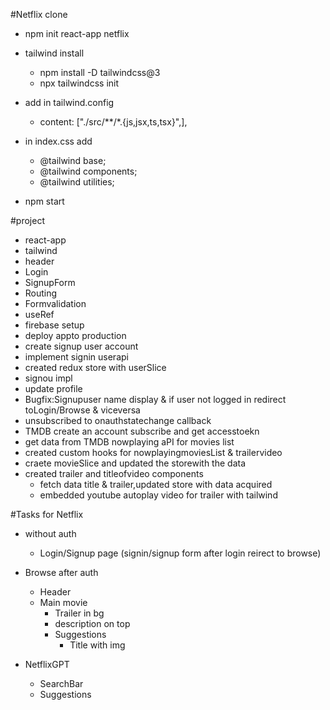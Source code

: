 #Netflix clone

- npm init react-app netflix

- tailwind install 
    - npm install -D tailwindcss@3
    - npx tailwindcss init

- add in tailwind.config
    - content: ["./src/**/*.{js,jsx,ts,tsx}",],

- in index.css add
    - @tailwind base;
    - @tailwind components;
    - @tailwind utilities;

- npm start

#project
- react-app
-   tailwind
-   header
-   Login
-   SignupForm
-   Routing
-   Formvalidation
-   useRef
-   firebase setup
-   deploy appto production
-   create signup user account
-   implement signin userapi
-   created redux store with userSlice
-   signou impl
-   update profile
-   Bugfix:Signupuser name display & if user not logged in redirect toLogin/Browse & viceversa
- unsubscribed to onauthstatechange callback
-   TMDB create an account subscribe and get accesstoekn
-   get data from TMDB nowplaying aPI for movies list 
- created custom hooks for nowplayingmoviesList & trailervideo
-   craete movieSlice and updated the storewith the data
-   created trailer and titleofvideo components
    - fetch data title & trailer,updated store with data acquired
    - embedded youtube autoplay video for trailer with tailwind



#Tasks for Netflix
- without auth
    - Login/Signup page (signin/signup form after login reirect to browse)

- Browse after auth
    - Header
    - Main movie
        - Trailer in bg
        - description on top
        - Suggestions
            - Title with img
- NetflixGPT
    - SearchBar
    - Suggestions